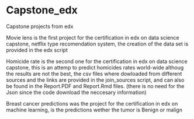 # Capstone_edx
Capstone projects from edx

Movie lens is the first project for the certification in edx on data science capstone, netflix type recomendation system, the creation of the data set is provided in the edx script


Homicide rate is the second one for the certification in edx on data science capstone, this is an attemp to predict homicides rates world-wide althoug the results are not the best, the csv files where dowloaded from different sources and the links are provided in the join_sources script, and can also be found in the Report.PDF and Report.Rmd files. (there is no need for the Json since the code download the neccesary information)

Breast cancer predictions was the project for the certification in edx on machine learning, is the predictions wether the tumor is Benign or malign 